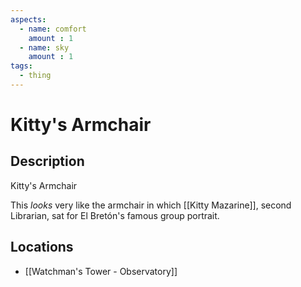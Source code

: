 ```yaml
---
aspects: 
  - name: comfort
    amount : 1
  - name: sky
    amount : 1
tags:
  - thing
---
```


# Kitty's Armchair

## Description
Kitty's Armchair

This <i>looks</i> very like the armchair in which [[Kitty Mazarine]], second Librarian, sat for El Bretón's famous group portrait.
## Locations
- [[Watchman's Tower - Observatory]]